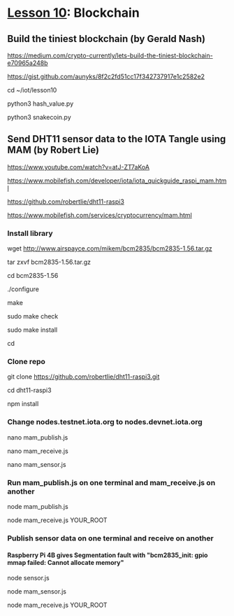 # <a href="https://goo.gl/RIzzfl">Lesson 10</a>: Blockchain

## Build the tiniest blockchain (by Gerald Nash)

https://medium.com/crypto-currently/lets-build-the-tiniest-blockchain-e70965a248b

https://gist.github.com/aunyks/8f2c2fd51cc17f342737917e1c2582e2

cd ~/iot/lesson10

python3 hash_value.py

python3 snakecoin.py

## Send DHT11 sensor data to the IOTA Tangle using MAM (by Robert Lie)

https://www.youtube.com/watch?v=atJ-ZT7aKoA

https://www.mobilefish.com/developer/iota/iota_quickguide_raspi_mam.html

https://github.com/robertlie/dht11-raspi3

https://www.mobilefish.com/services/cryptocurrency/mam.html

### Install library

wget http://www.airspayce.com/mikem/bcm2835/bcm2835-1.56.tar.gz

tar zxvf bcm2835-1.56.tar.gz

cd bcm2835-1.56

./configure

make

sudo make check

sudo make install

cd

### Clone repo

git clone https://github.com/robertlie/dht11-raspi3.git

cd dht11-raspi3

npm install

### Change nodes.testnet.iota.org to nodes.devnet.iota.org

nano mam_publish.js

nano mam_receive.js

nano mam_sensor.js

### Run mam_publish.js on one terminal and mam_receive.js on another

node mam_publish.js

node mam_receive.js YOUR_ROOT

### Publish sensor data on one terminal and receive on another

#### Raspberry Pi 4B gives Segmentation fault with "bcm2835_init: gpio mmap failed: Cannot allocate memory"

node sensor.js

node mam_sensor.js

node mam_receive.js YOUR_ROOT
